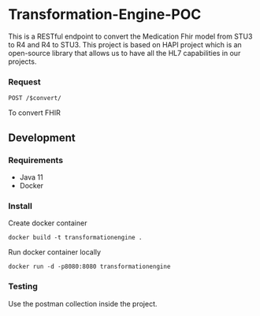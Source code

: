 # Transformation-Engine-POC

This is a RESTful endpoint to convert the Medication Fhir model from STU3 to R4 and R4 to STU3.
This project is based on HAPI project which is an open-source library that allows us to have all the HL7 capabilities in our projects.


### Request

`POST /$convert/`

To convert FHIR 

## Development

### Requirements
* Java 11
* Docker

### Install

Create docker container
```
docker build -t transformationengine . 
```

Run docker container locally
```
docker run -d -p8080:8080 transformationengine 
```

### Testing
Use the postman collection inside the project.
